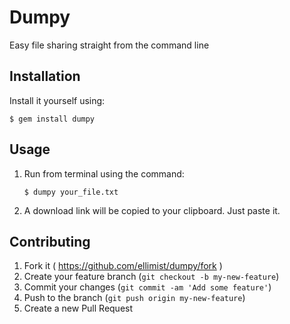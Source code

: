 # Dumpy

Easy file sharing straight from the command line

## Installation

Install it yourself using:

    $ gem install dumpy

## Usage

1. Run from terminal using the command:  

	`$ dumpy your_file.txt`

2. A download link will be copied to your clipboard. Just paste it. 

## Contributing

1. Fork it ( https://github.com/ellimist/dumpy/fork )
2. Create your feature branch (`git checkout -b my-new-feature`)
3. Commit your changes (`git commit -am 'Add some feature'`)
4. Push to the branch (`git push origin my-new-feature`)
5. Create a new Pull Request
